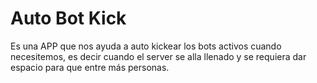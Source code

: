# Auto Bot Kick
Es una APP que nos ayuda a auto kickear los bots activos cuando necesitemos, es decir cuando el server se alla llenado y se requiera dar espacio para que entre más personas.